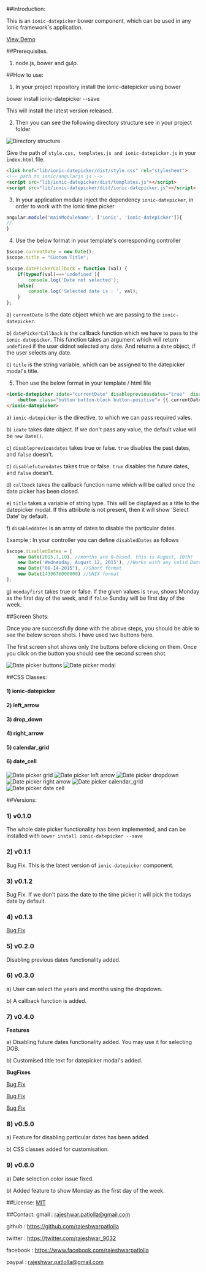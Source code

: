 ##Introduction:

This is an `ionic-datepicker` bower component, which can be used in any Ionic framework's application.

[View Demo](http://rajeshwarpatlolla.github.io/DatePickerForIonicFramework/demo/ "Demo") 


##Prerequisites.

1) node.js, bower and gulp.

##How to use:

1) In your project repository install the ionic-datepicker using bower

bower install ionic-datepicker --save

This will install the latest version released.

2) Then you can see the following directory structure see in your project folder

![Directory structure](https://lh3.googleusercontent.com/8x3OByTXzzgJSxm-n5Yg8-0g-u2OZt18j9EbvNTgK3Q=w112-h207-p-no "Directory structure")

Give the path of  `style.css, templates.js and ionic-datepicker.js` in your `index.html` file.

````html
<link href="lib/ionic-datepicker/dist/style.css" rel="stylesheet"> 
<!-- path to ionic/angularjs js -->
<script src="lib/ionic-datepicker/dist/templates.js"></script>
<script src="lib/ionic-datepicker/dist/ionic-datepicker.js"></script>
````    

3) In your application module inject the dependency `ionic-datepicker`, in order to work with the ionic time picker
````javascript
angular.module('mainModuleName', ['ionic', 'ionic-datepicker']){
//
}
````

4) Use the below format in your template's corresponding controller

````javascript
$scope.currentDate = new Date();
$scope.title = "Custom Title";

$scope.datePickerCallback = function (val) {
	if(typeof(val)==='undefined'){		
		console.log('Date not selected');
	}else{
		console.log('Selected date is : ', val);
	}
};
````

a) `currentDate` is the date object which we are passing to the `ionic-datepicker`.

b) `datePickerCallback` is the callback function which we have to pass to the `ionic-datepicker`. This function takes an argument which will return `undefined` if the user didnot selected any date. And returns a `date` object, if the user selects any date.

c) `title` is the string variable, which can be assigned to the datepicker modal's title.

5) Then use the below format in your template / html file

````html
<ionic-datepicker idate="currentDate" disablepreviousdates="true"  disablefuturedates="false" callback="datePickerCallback" disableddates="disabledDates" title="title" mondayfirst="true">
	<button class="button button-block button-positive"> {{ currentDate | date:'dd - MMMM - yyyy' }} </button>
</ionic-datepicker>
````


a) `ionic-datepicker` is the directive, to which we can pass required vales.

b) `idate` takes date object. If we don't pass any value, the default value will be `new Date()`.

c) `disablepreviousdates` takes true or false. `true` disables the past dates, and `false` doesn't.

c) `disablefuturedates` takes true or false. `true` disables the future dates, and `false` doesn't.

d) `callback` takes the callback function name which will be called once the date picker has been closed.

e) `title` takes a variable of string type. This will be displayed as a title to the datepicker modal. If this attribute is not present, then it will show 'Select Date' by default.

f) `disableddates` is an array of dates to disable the particular dates.

Example : In your controller you can define `disabledDates` as follows

````javascript
$scope.disabledDates = [
	new Date(2015,7,10), //months are 0-based, this is August, 10th!
	new Date('Wednesday, August 12, 2015'), //Works with any valid Date formats like long format
	new Date("08-14-2015"), //Short format
	new Date(1439676000000) //UNIX format
]; 
````

g) `mondayfirst` takes true or false. If the given values is `true`, shows Monday as the first day of the week, and if `false` Sunday will be first day of the week.

##Screen Shots:

Once you are successfully done with the above steps, you should be able to see the below screen shots.
I have used two buttons here. 

The first screen shot shows only the buttons before clicking on them.
Once you click on the button you should see the second screen shot.

![Date picker buttons](https://lh3.googleusercontent.com/-uhIkYlbcuqsZZneSPOwFoePWvhTeqRKa2kVkwN7mMI=w305-h553-no "Date picker buttons") 
![Date picker modal](https://lh3.googleusercontent.com/7iEejIcpprFmpgwWvs240Vn9Dn_Dh-R5HgtC_CJVZMs=w305-h553-no "Date picker modal")

##CSS Classes:
#### 1) ionic-datepicker
#### 2) left_arrow
#### 3) drop_down
#### 4) right_arrow
#### 5) calendar_grid
#### 6) date_cell
![Date picker grid](https://lh3.googleusercontent.com/3nh7RvLhsIrdg6hZTeQWWYaE32isIWbIDRRLBigngek=w204-h319-no "Date picker grid")
![Date picker left arrow](https://lh3.googleusercontent.com/Ls2SVCillpzb_4CEiihgfQTPxL3RkYHZLheHTstRaQw=w204-h312-no "Date picker left arrow")
![Date picker dropdown](https://lh3.googleusercontent.com/P_IC6bRS4FC3JXy6pdBJVq1kBUnTEqgVha89vqsmcWc=w202-h315-no "Date picker dropdown")
![Date picker right arrow](https://lh3.googleusercontent.com/MSdEEs-oVNNn8wLvjc4iopXTRREmkdQ2vVVnz1z9UQ8=w201-h314-no "Date picker right arrow")
![Date picker calendar_grid](https://lh3.googleusercontent.com/sQH2wqT1qMEGFpEelApo4JuoFUfiMf4Necb7OOXdfuE=w201-h314-no "Date picker calendar_grid")
![Date picker date cell](https://lh3.googleusercontent.com/1WCeMNH53tfZFBW2GU9QZwQRtqtUuszUk7kszIEYSr8=w201-h312-no "Date picker date cell")

##Versions:
### 1) v0.1.0
The whole date picker functionality has been implemented, and can be installed with  `bower install ionic-datepicker --save`
### 2) v0.1.1
Bug Fix. This is the latest version of `ionic-datepicker` component.
### 3) v0.1.2
Bug Fix. If we don't pass the date to the time picker it will pick the todays date by default.
### 4) v0.1.3
[Bug Fix](http://forum.ionicframework.com/t/ionic-datepicker-bower-component-for-ionic-framework-applications/21516/14)
### 5) v0.2.0
Disabling previous dates functionality added.
### 6) v0.3.0
a) User can select the years and months using the dropdown.

b) A callback function is added.
### 7) v0.4.0

**Features**

a) Disabling future dates functionality added. You may use it for selecting DOB.

b) Customised title text for datepicker modal's added.

**BugFixes**

[Bug Fix](https://github.com/rajeshwarpatlolla/ionic-datepicker/issues/22)

[Bug Fix](https://github.com/rajeshwarpatlolla/ionic-datepicker/issues/26)

[Bug Fix](https://github.com/rajeshwarpatlolla/ionic-datepicker/issues/29)
### 8) v0.5.0

a) Feature for disabling particular dates has been added.

b) CSS classes added for customisation.
### 9) v0.6.0

a) Date selection color issue fixed.

b) Added feature to show Monday as the first day of the week.

##License:
[MIT](https://github.com/rajeshwarpatlolla/ionic-datepicker/blob/master/LICENSE.MD "MIT")

##Contact:
gmail : rajeshwar.patlolla@gmail.com

github : https://github.com/rajeshwarpatlolla

twitter : https://twitter.com/rajeshwar_9032

facebook : https://www.facebook.com/rajeshwarpatlolla

paypal : rajeshwar.patlolla@gmail.com
